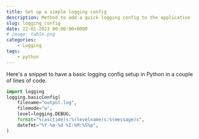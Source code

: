```yaml
---
title: Set up a simple logging config
description: Method to add a quick logging config to the application
slug: logging_config
date: 22-01-2023 00:00:00+0000
# image: table.png
categories:
    - Logging
tags:
    - python
---
```



Here's a snippet to have a basic logging config setup in Python in a couple of lines of code.
```python
import logging
logging.basicConfig(
    filename="output.log",
    filemode="w",
    level=logging.DEBUG,
    format="%(asctime)s:%(levelname)s:%(message)s",
    datefmt="%Y-%m-%d %I:%M:%S%p",
)
```